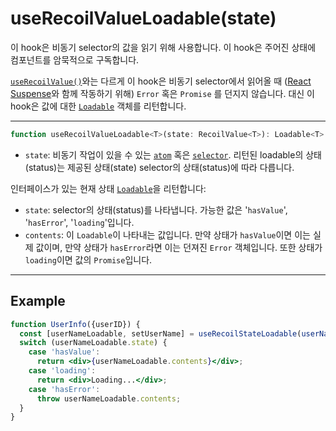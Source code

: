 # useRecoilValueLoadable(state)

이 hook은 비동기 selector의 값을 읽기 위해 사용합니다. 이 hook은 주어진 상태에 컴포넌트를 암묵적으로 구독합니다.

[`useRecoilValue()`](/docs/api-reference/core/useRecoilValue)와는 다르게 이 hook은 비동기 selector에서 읽어올 때 ([React Suspense](https://reactjs.org/docs/concurrent-mode-suspense.html)와 함께 작동하기 위해) `Error` 혹은 `Promise` 를 던지지 않습니다. 대신 이 hook은 값에 대한 [`Loadable`](/docs/api-reference/core/Loadable) 객체를 리턴합니다.

---

```jsx
function useRecoilValueLoadable<T>(state: RecoilValue<T>): Loadable<T>
```

- `state`: 비동기 작업이 있을 수 있는 [`atom`](/docs/api-reference/core/atom) 혹은 [`selector`](/docs/api-reference/core/selector). 리턴된 loadable의 상태(status)는 제공된 상태(state) selector의 상태(status)에 따라 다릅니다.

인터페이스가 있는 현재 상태 [`Loadable`](/docs/api-reference/core/Loadable)을 리턴합니다:

- `state`: selector의 상태(status)를 나타냅니다. 가능한 값은 '`hasValue`', '`hasError`', '`loading`'입니다.
- `contents`: 이 `Loadable`이 나타내는 값입니다. 만약 상태가 `hasValue`이면 이는 실제 값이며, 만약 상태가 `hasError`라면 이는 던져진 `Error` 객체입니다. 또한 상태가 `loading`이면 값의 `Promise`입니다.

---

## Example

```jsx
function UserInfo({userID}) {
  const [userNameLoadable, setUserName] = useRecoilStateLoadable(userNameQuery(userID));
  switch (userNameLoadable.state) {
    case 'hasValue':
      return <div>{userNameLoadable.contents}</div>;
    case 'loading':
      return <div>Loading...</div>;
    case 'hasError':
      throw userNameLoadable.contents;
  }
}

```

